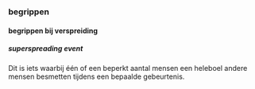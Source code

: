 ### begrippen

#### begrippen bij verspreiding

##### superspreading event

Dit is iets  waarbij één of een beperkt aantal mensen een heleboel andere mensen besmetten tijdens een bepaalde gebeurtenis.
